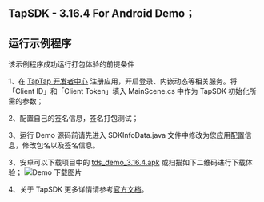 ## TapSDK - 3.16.4 For Android Demo；

## 运行示例程序

该示例程序成功运行打包体验的前提条件

1、在 [TapTap 开发者中心](https://developer.taptap.com/) 注册应用，开启登录、内嵌动态等相关服务。将「Client ID」和「Client Token」填入 MainScene.cs 中作为 TapSDK 初始化所需的参数；

2、配置自己的签名信息，签名打包测试；

3、运行 Demo 源码前请先进入 SDKInfoData.java 文件中修改为您应用配置信息，修改包名以及签名信息。

3、安卓可以下载项目中的 [tds_demo_3.16.4.apk](https://capacity-files.lcfile.com/az2GbfQpEpiKCg8euFX7owCO7wlsBG8v/app-release_3.16.4.apk) 或扫描如下二维码进行下载体验；
![Demo 下载图片](https://capacity-files.lcfile.com/7C0h7MxnJGg7otl1W5curpHgmKuwsxXv/%E6%9C%AA%E5%91%BD%E5%90%8D%E7%A0%81.png)

4、关于 TapSDK 更多详情请参考[官方文档](https://developer.taptap.com/docs/sdk/)。

